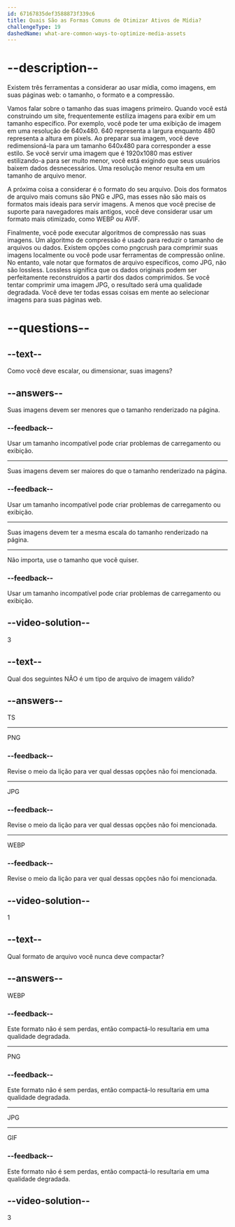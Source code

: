 ```yaml
---
id: 67167835def3588873f339c6
title: Quais São as Formas Comuns de Otimizar Ativos de Mídia?
challengeType: 19
dashedName: what-are-common-ways-to-optimize-media-assets
---
```


# --description--

Existem três ferramentas a considerar ao usar mídia, como imagens, em suas páginas web: o tamanho, o formato e a compressão.

Vamos falar sobre o tamanho das suas imagens primeiro. Quando você está construindo um site, frequentemente estiliza imagens para exibir em um tamanho específico. Por exemplo, você pode ter uma exibição de imagem em uma resolução de 640x480. 640 representa a largura enquanto 480 representa a altura em pixels. Ao preparar sua imagem, você deve redimensioná-la para um tamanho 640x480 para corresponder a esse estilo. Se você servir uma imagem que é 1920x1080 mas estiver estilizando-a para ser muito menor, você está exigindo que seus usuários baixem dados desnecessários. Uma resolução menor resulta em um tamanho de arquivo menor.

A próxima coisa a considerar é o formato do seu arquivo. Dois dos formatos de arquivo mais comuns são PNG e JPG, mas esses não são mais os formatos mais ideais para servir imagens. A menos que você precise de suporte para navegadores mais antigos, você deve considerar usar um formato mais otimizado, como WEBP ou AVIF.

Finalmente, você pode executar algoritmos de compressão nas suas imagens. Um algoritmo de compressão é usado para reduzir o tamanho de arquivos ou dados. Existem opções como pngcrush para comprimir suas imagens localmente ou você pode usar ferramentas de compressão online. No entanto, vale notar que formatos de arquivo específicos, como JPG, não são lossless. Lossless significa que os dados originais podem ser perfeitamente reconstruídos a partir dos dados comprimidos. Se você tentar comprimir uma imagem JPG, o resultado será uma qualidade degradada. Você deve ter todas essas coisas em mente ao selecionar imagens para suas páginas web.

# --questions--

## --text--

Como você deve escalar, ou dimensionar, suas imagens?

## --answers--

Suas imagens devem ser menores que o tamanho renderizado na página.

### --feedback--

Usar um tamanho incompatível pode criar problemas de carregamento ou exibição.

---

Suas imagens devem ser maiores do que o tamanho renderizado na página.

### --feedback--

Usar um tamanho incompatível pode criar problemas de carregamento ou exibição.

---

Suas imagens devem ter a mesma escala do tamanho renderizado na página.

---

Não importa, use o tamanho que você quiser.

### --feedback--

Usar um tamanho incompatível pode criar problemas de carregamento ou exibição.

## --video-solution--

3

## --text--

Qual dos seguintes NÃO é um tipo de arquivo de imagem válido?

## --answers--

TS

---

PNG

### --feedback--

Revise o meio da lição para ver qual dessas opções não foi mencionada.

---

JPG

### --feedback--

Revise o meio da lição para ver qual dessas opções não foi mencionada.

---

WEBP

### --feedback--

Revise o meio da lição para ver qual dessas opções não foi mencionada.

## --video-solution--

1

## --text--

Qual formato de arquivo você nunca deve compactar?

## --answers--

WEBP

### --feedback--

Este formato não é sem perdas, então compactá-lo resultaria em uma qualidade degradada.

---

PNG

### --feedback--

Este formato não é sem perdas, então compactá-lo resultaria em uma qualidade degradada.

---

JPG

---

GIF

### --feedback--

Este formato não é sem perdas, então compactá-lo resultaria em uma qualidade degradada.

## --video-solution--

3
